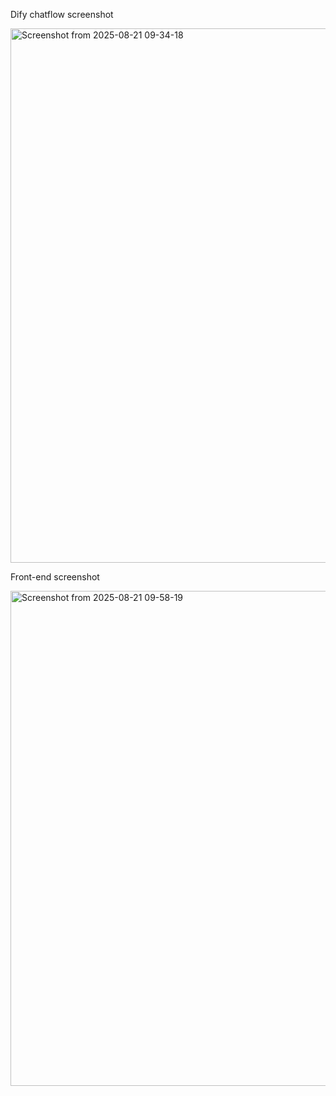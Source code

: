 
Dify chatflow screenshot

<img width="1829" height="855" alt="Screenshot from 2025-08-21 09-34-18" src="https://github.com/user-attachments/assets/50f23531-7acd-4ac9-985a-c8362a98fd6d" />


Front-end screenshot

<img width="1839" height="792" alt="Screenshot from 2025-08-21 09-58-19" src="https://github.com/user-attachments/assets/faf71870-ac41-4fe5-831c-ce690ddb0ae8" />

